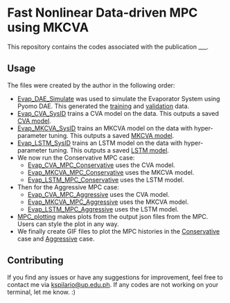 # Fast Nonlinear Data-driven MPC using MKCVA

This repository contains the codes associated with the publication ___.

## Usage
The files were created by the author in the following order:
* [Evap_DAE_Simulate](https://github.com/kspilario/MKCVA_MPC/blob/main/Evap_DAE_Simulate.ipynb) was used to simulate the Evaporator System using Pyomo DAE. This generated the [training](https://github.com/kspilario/MKCVA_MPC/blob/main/evap_seed1.csv) and [validation](https://github.com/kspilario/MKCVA_MPC/blob/main/evap_seed3_valid.csv) data.
* [Evap_CVA_SysID](https://github.com/kspilario/MKCVA_MPC/blob/main/Evap_CVA_SysID.ipynb) trains a CVA model on the data. This outputs a saved [CVA model](https://github.com/kspilario/MKCVA_MPC/blob/main/evap_cva_sys.pkl).
* [Evap_MKCVA_SysID](https://github.com/kspilario/MKCVA_MPC/blob/main/Evap_MKCVA_SysID.ipynb) trains an MKCVA model on the data with hyper-parameter tuning. This outputs a saved [MKCVA model](https://github.com/kspilario/MKCVA_MPC/blob/main/evap_mkcva_sys3.pkl).
* [Evap_LSTM_SysID](https://github.com/kspilario/MKCVA_MPC/blob/main/Evap_LSTM_SysID.ipynb) trains an LSTM model on the data with hyper-parameter tuning. This outputs a saved [LSTM model](https://github.com/kspilario/MKCVA_MPC/blob/main/evap_lstm.keras).
* We now run the Conservative MPC case:
  * [Evap_CVA_MPC_Conservative](https://github.com/kspilario/MKCVA_MPC/blob/main/Evap_CVA_MPC_Conservative.ipynb) uses the CVA model.
  * [Evap_MKCVA_MPC_Conservative](https://github.com/kspilario/MKCVA_MPC/blob/main/Evap_MKCVA_MPC_Conservative.ipynb) uses the MKCVA model.
  * [Evap_LSTM_MPC_Conservative](https://github.com/kspilario/MKCVA_MPC/blob/main/Evap_LSTM_MPC_Conservative.ipynb) uses the LSTM model.
* Then for the Aggressive MPC case:
  * [Evap_CVA_MPC_Aggressive](https://github.com/kspilario/MKCVA_MPC/blob/main/Evap_CVA_MPC_Aggressive.ipynb) uses the CVA model.
  * [Evap_MKCVA_MPC_Aggressive](https://github.com/kspilario/MKCVA_MPC/blob/main/Evap_MKCVA_MPC_Aggressive.ipynb) uses the MKCVA model.
  * [Evap_LSTM_MPC_Aggressive](https://github.com/kspilario/MKCVA_MPC/blob/main/Evap_LSTM_MPC_Aggressive.ipynb) uses the LSTM model.
* [MPC_plotting](https://github.com/kspilario/MKCVA_MPC/blob/main/MPC_plotting.ipynb) makes plots from the output json files from the MPC. Users can style the plot in any way.
* We finally create GIF files to plot the MPC histories in the [Conservative](https://github.com/kspilario/MKCVA_MPC/blob/main/fig_mpc_cons_gif.gif) case and [Aggressive](https://github.com/kspilario/MKCVA_MPC/blob/main/fig_mpc_aggre_gif.gif) case.

## Contributing
If you find any issues or have any suggestions for improvement, feel free to contact me via kspilario@up.edu.ph. If any codes are not working on your terminal, let me know. :)
